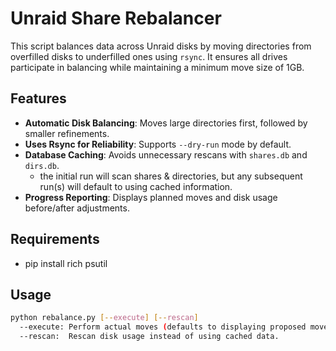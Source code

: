 # Unraid Share Rebalancer

This script balances data across Unraid disks by moving directories from overfilled disks to underfilled ones using `rsync`. It ensures all drives participate in balancing while maintaining a minimum move size of 1GB.

## Features
- **Automatic Disk Balancing**: Moves large directories first, followed by smaller refinements.
- **Uses Rsync for Reliability**: Supports `--dry-run` mode by default.
- **Database Caching**: Avoids unnecessary rescans with `shares.db` and `dirs.db`.
  - the initial run will scan shares & directories, but any subsequent run(s) will default to using cached information.  
- **Progress Reporting**: Displays planned moves and disk usage before/after adjustments.

## Requirements
- pip install rich psutil

## Usage
```bash
python rebalance.py [--execute] [--rescan]
  --execute: Perform actual moves (defaults to displaying proposed moves).
  --rescan:  Rescan disk usage instead of using cached data.
